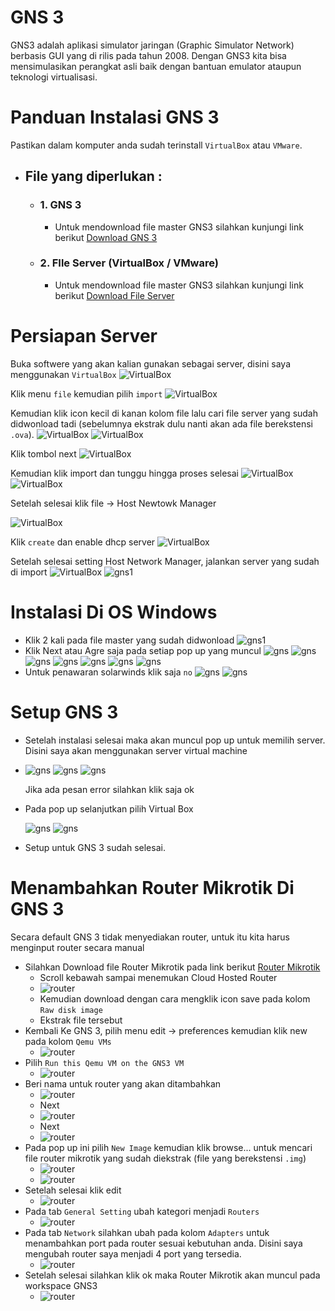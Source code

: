 # GNS 3
GNS3 adalah aplikasi simulator jaringan (Graphic Simulator Network) berbasis GUI yang di rilis pada tahun 2008. Dengan GNS3 kita bisa mensimulasikan perangkat asli baik dengan bantuan emulator ataupun teknologi virtualisasi.

# Panduan Instalasi GNS 3
Pastikan dalam komputer anda sudah terinstall `VirtualBox` atau `VMware`.
* ## File yang diperlukan :
  * ### 1. GNS 3
    - Untuk mendownload file master GNS3 silahkan kunjungi link berikut [Download GNS 3](https://www.gns3.com/software/download)
  - ### 2. FIle Server (VirtualBox / VMware)
    - Untuk mendownload file master GNS3 silahkan kunjungi link berikut [Download File Server](https://www.gns3.com/software/download-vm)

# Persiapan Server
Buka softwere yang akan kalian gunakan sebagai server, disini saya menggunakan `VirtualBox` 
![VirtualBox](img/vb1.png)

Klik menu `file` kemudian pilih `import`
![VirtualBox](img/vb2.png)

Kemudian klik icon kecil di kanan kolom file lalu cari file server yang sudah didwonload tadi (sebelumnya ekstrak dulu nanti akan ada file berekstensi `.ova`).
![VirtualBox](img/vb3.png)
![VirtualBox](img/vb4.png)

Klik tombol next
![VirtualBox](img/vb5.png)

Kemudian klik import dan tunggu hingga proses selesai
![VirtualBox](img/vb6.png)
![VirtualBox](img/vb7.png)

Setelah selesai klik file -> Host Newtowk Manager

![VirtualBox](img/vb9.png)

Klik `create` dan enable dhcp server
![VirtualBox](img/vb10.png)

Setelah selesai setting Host Network Manager, jalankan server yang sudah di import
![VirtualBox](img/vb8.png)
![gns1](img/gns2.jpeg)


# Instalasi Di OS Windows
  * Klik 2 kali pada file master yang sudah didwonload
  ![gns1](img/gns1.jpeg)
  * Klik Next atau Agre saja pada setiap pop up yang muncul
  ![gns](img/gns3.jpeg)
  ![gns](img/gns4.jpeg)
  ![gns](img/gns5.jpeg)
  ![gns](img/gns6.jpeg)
  ![gns](img/gns6.jpeg)
  ![gns](img/gns7.jpeg)
  ![gns](img/gns8.jpeg)
  * Untuk penawaran solarwinds klik saja `no`
  ![gns](img/gns11.jpeg)
  ![gns](img/gns12.jpeg)

# Setup GNS 3
* Setelah instalasi selesai maka akan muncul pop up untuk memilih server. Disini saya akan menggunakan server virtual machine
* 
  ![gns](img/setup1.jpeg)
  ![gns](img/setup2.jpeg)
  ![gns](img/setup3.jpeg)

    Jika ada pesan error silahkan klik saja ok

* Pada pop up selanjutkan pilih Virtual Box
  
  ![gns](img/setup4.jpeg)
  ![gns](img/setup5.jpeg)

* Setup untuk GNS 3 sudah selesai.
  
# Menambahkan Router Mikrotik Di GNS 3
Secara default GNS 3 tidak menyediakan router, untuk itu kita harus menginput router secara manual

- Silahkan Download file Router Mikrotik pada link berikut [Router Mikrotik](https://mikrotik.com/download)
  - Scroll kebawah sampai menemukan Cloud Hosted Router
  - ![router](img/router1.png)
  - Kemudian download dengan cara mengklik icon save pada kolom `Raw disk image`
  - Ekstrak file tersebut
- Kembali Ke GNS 3, pilih menu edit -> preferences kemudian klik new pada kolom `Qemu VMs`
  - ![router](img/router2.jpeg)
- Pilih `Run this Qemu VM on the GNS3 VM`
  - ![router](img/router3.jpeg)
- Beri nama untuk router yang akan ditambahkan
  - ![router](img/router4.jpeg)
  - Next
  - ![router](img/router5.jpeg)
  - Next
  - ![router](img/router6.jpeg)
- Pada pop up ini pilih `New Image` kemudian klik browse... untuk mencari file router mikrotik yang sudah diekstrak (file yang berekstensi `.img`)
  - ![router](img/router7.jpeg)
  - ![router](img/router8.jpeg)
- Setelah selesai klik edit
  - ![router](img/router9.jpeg)
- Pada tab `General Setting` ubah kategori menjadi `Routers`
  - ![router](img/router10.jpeg)
- Pada tab `Network` silahkan ubah pada kolom `Adapters` untuk menambahkan port pada router sesuai kebutuhan anda. Disini saya mengubah router saya menjadi 4 port yang tersedia.
  - ![router](img/router11.jpeg)
- Setelah selesai silahkan klik ok maka Router Mikrotik akan muncul pada workspace GNS3
  - ![router](img/router12.jpeg)

  
    